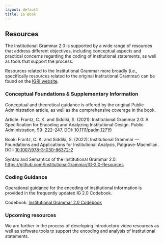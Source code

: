 ```yaml
---
layout: default
title: IG Book
---
```


## Resources

The Institutional Grammar 2.0 is supported by a wide range of resources that address different objectives, including conceptual aspects and practical concerns regarding the coding of institutional statements, as well as tools that support the process.

Resources related to the Institutional Grammar more broadly (i.e., specifically resources related to the original Institutional Grammar) can be found on the [IGRI website](https://institutionalgrammar.org/resources/).

### Conceptual Foundations & Supplementary Information

Conceptual and theoretical guidance is offered by the original Public Administration article, as well as the comprehensive coverage in the book.

Article: Frantz, C. K. and Siddiki, S. (2021): Institutional Grammar 2.0: A Specification for Encoding and Analyzing Institutional Design. Public Administration, 99: 222–247. DOI: <a href="https://doi.org/10.1111/padm.12719" target="_blank">10.1111/padm.12719</a>

Book: Frantz, C. K. and Siddiki, S. (2022): Institutional Grammar — Foundations and Applications for Institutional Analysis, Palgrave-Macmillan. DOI: <a href="https://doi.org/10.1007/978-3-030-86372-2" target="_blank">10.1007/978-3-030-86372-2</a>

Syntax and Semantics of the Institutional Grammar 2.0: https://github.com/InstitutionalGrammar/IG-2.0-Resources

### Coding Guidance

Operational guidance for the encoding of institutional information is provided in the frequently updated IG 2.0 Codebook. 

Codebook: [Institutional Grammar 2.0 Codebook](https://arxiv.org/abs/2008.08937)

### Upcoming resources

We are further in the process of developing introductory video resources as well as software tools to support the encoding and analysis of institutional statements.

